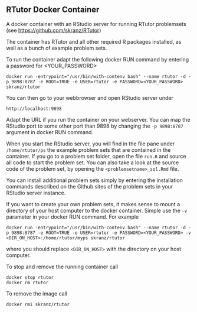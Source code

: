 RTutor Docker Container
------------------------

A docker container with an RStudio server for running RTutor problemsets (see https://github.com/skranz/RTutor)

The container has RTutor and all other required R packages installed, as well as a bunch of example problem sets.

To run the container adapt the following docker RUN command by entering a password for <YOUR_PASSWORD>
```
docker run -entrypoint="/usr/bin/with-contenv bash" --name rtutor -d -p 9898:8787 -e ROOT=TRUE -e USER=rtutor -e PASSWORD=<YOUR_PASSWORD> skranz/rtutor
```
You can then go to your webbrowser and open RStudio server under 

`http://localhost:9898` 

Adapt the URL if you run the container on your webserver. You can map the RStudio port to some other port than 9898 by changing the `-p 9898:8787` argument in docker RUN command.

When you start the RStudio server, you will find in the file pane under `/home/rtutor/ps` the example problem sets that are contained in the container. If you go to a problem set folder, open the file `run.R` and source all code to start the problem set. You can also take a look at the source code of the problem set, by opening the `<problemsetname>_sol.Rmd` file. 

You can install additional problem sets simply by entering the installation commands described on the Github sites of the problem sets in your RStudio server instance. 

If you want to create your own problem sets, it makes sense to mount a directory of your host computer to the docker container. Simple use the `-v` parameter in your docker RUN command. For example

```
docker run -entrypoint="/usr/bin/with-contenv bash" --name rtutor -d -p 9898:8787 -e ROOT=TRUE -e USER=rtutor -e PASSWORD=<YOUR_PASSWORD> -v <DIR_ON_HOST>:/home/rtutor/myps skranz/rtutor
```
where you should replace `<DIR_ON_HOST>` with the directory on your host computer.

To stop and remove the running container call
```
docker stop rtutor
docker rm rtutor
```
To remove the image call
```
docker rmi skranz/rtutor
```
